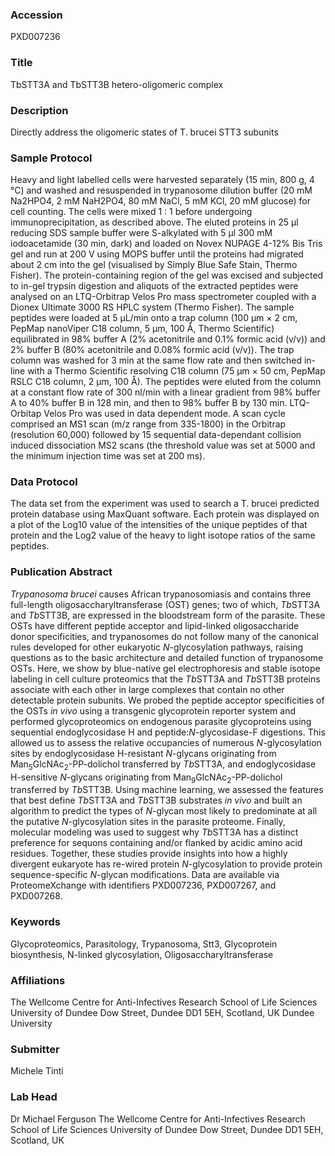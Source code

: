 ### Accession
PXD007236

### Title
TbSTT3A and TbSTT3B  hetero-oligomeric complex

### Description
Directly address the oligomeric states of T. brucei STT3 subunits

### Sample Protocol
Heavy and light labelled cells were harvested separately (15 min, 800 g, 4 °C) and washed and resuspended in trypanosome dilution buffer (20 mM Na2HPO4, 2 mM NaH2PO4, 80 mM NaCl, 5 mM KCl, 20 mM glucose) for cell counting. The cells were mixed 1 : 1 before undergoing immunoprecipitation, as described above. The eluted proteins in 25 µl reducing SDS sample buffer were S-alkylated with 5 µl 300 mM iodoacetamide (30 min, dark) and loaded on Novex NUPAGE 4-12% Bis Tris gel and run at 200 V using MOPS buffer until the proteins had migrated about 2 cm into the gel (visualised by Simply Blue Safe Stain, Thermo Fisher). The protein-containing region of the gel was excised and subjected to in-gel trypsin digestion and aliquots of the extracted peptides were analysed on an LTQ-Orbitrap Velos Pro mass spectrometer coupled with a Dionex Ultimate 3000 RS HPLC system (Thermo Fisher). The sample peptides were loaded at 5 μL/min onto a trap column (100 μm × 2 cm, PepMap nanoViper C18 column, 5 μm, 100 Å, Thermo Scientific) equilibrated in 98% buffer A (2% acetonitrile and 0.1% formic acid (v/v)) and 2% buffer B (80% acetonitrile and 0.08% formic acid (v/v)). The trap column was washed for 3 min at the same flow rate and then switched in-line with a Thermo Scientific resolving C18 column (75 μm × 50 cm, PepMap RSLC C18 column, 2 μm, 100 Å). The peptides were eluted from the column at a constant flow rate of 300 nl/min with a linear gradient from 98% buffer A to 40% buffer B in 128 min, and then to 98% buffer B by 130 min. LTQ-Orbitap Velos Pro was used in data dependent mode. A scan cycle comprised an MS1 scan (m/z range from 335-1800) in the Orbitrap (resolution 60,000) followed by 15 sequential data-dependant collision induced dissociation MS2 scans (the threshold value was set at 5000 and the minimum injection time was set at 200 ms).

### Data Protocol
The data set from the experiment was used to search a T. brucei predicted protein database using MaxQuant software. Each protein was displayed on a plot of the Log10 value of the intensities of the unique peptides of that protein and the Log2 value of the heavy to light isotope ratios of the same peptides.

### Publication Abstract
<i>Trypanosoma brucei</i> causes African trypanosomiasis and contains three full-length oligosaccharyltransferase (OST) genes; two of which, <i>Tb</i>STT3A and <i>Tb</i>STT3B, are expressed in the bloodstream form of the parasite. These OSTs have different peptide acceptor and lipid-linked oligosaccharide donor specificities, and trypanosomes do not follow many of the canonical rules developed for other eukaryotic <i>N</i>-glycosylation pathways, raising questions as to the basic architecture and detailed function of trypanosome OSTs. Here, we show by blue-native gel electrophoresis and stable isotope labeling in cell culture proteomics that the <i>Tb</i>STT3A and <i>Tb</i>STT3B proteins associate with each other in large complexes that contain no other detectable protein subunits. We probed the peptide acceptor specificities of the OSTs <i>in vivo</i> using a transgenic glycoprotein reporter system and performed glycoproteomics on endogenous parasite glycoproteins using sequential endoglycosidase H and peptide:<i>N</i>-glycosidase-F digestions. This allowed us to assess the relative occupancies of numerous <i>N</i>-glycosylation sites by endoglycosidase H-resistant <i>N</i>-glycans originating from Man<sub>5</sub>GlcNAc<sub>2</sub>-PP-dolichol transferred by <i>Tb</i>STT3A, and endoglycosidase H-sensitive <i>N</i>-glycans originating from Man<sub>9</sub>GlcNAc<sub>2</sub>-PP-dolichol transferred by <i>Tb</i>STT3B. Using machine learning, we assessed the features that best define <i>Tb</i>STT3A and <i>Tb</i>STT3B substrates <i>in vivo</i> and built an algorithm to predict the types of <i>N</i>-glycan most likely to predominate at all the putative <i>N</i>-glycosylation sites in the parasite proteome. Finally, molecular modeling was used to suggest why <i>Tb</i>STT3A has a distinct preference for sequons containing and/or flanked by acidic amino acid residues. Together, these studies provide insights into how a highly divergent eukaryote has re-wired protein <i>N</i>-glycosylation to provide protein sequence-specific <i>N</i>-glycan modifications. Data are available via ProteomeXchange with identifiers PXD007236, PXD007267, and PXD007268.

### Keywords
Glycoproteomics, Parasitology, Trypanosoma, Stt3, Glycoprotein biosynthesis, N-linked glycosylation, Oligosaccharyltransferase

### Affiliations
The Wellcome Centre for Anti-Infectives Research  School of Life Sciences University of Dundee Dow Street, Dundee DD1 5EH, Scotland, UK
Dundee University

### Submitter
Michele Tinti

### Lab Head
Dr Michael Ferguson
The Wellcome Centre for Anti-Infectives Research  School of Life Sciences University of Dundee Dow Street, Dundee DD1 5EH, Scotland, UK


